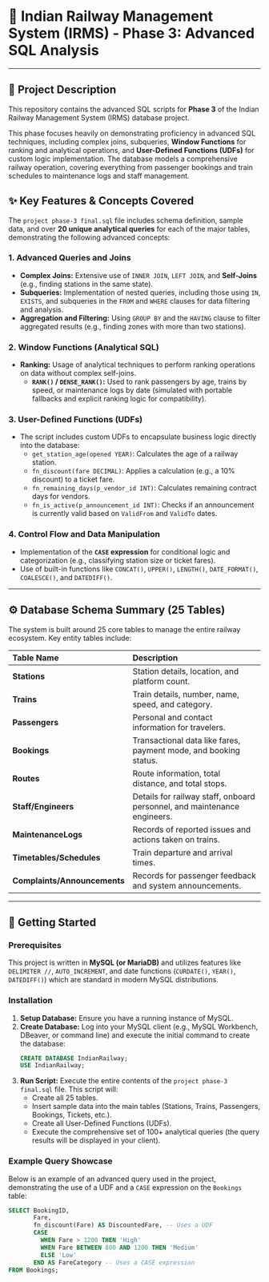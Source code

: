 # 🚂 Indian Railway Management System (IRMS) - Phase 3: Advanced SQL Analysis

---

## 📄 Project Description

This repository contains the advanced SQL scripts for **Phase 3** of the Indian Railway Management System (IRMS) database project.

This phase focuses heavily on demonstrating proficiency in advanced SQL techniques, including complex joins, subqueries, **Window Functions** for ranking and analytical operations, and **User-Defined Functions (UDFs)** for custom logic implementation. The database models a comprehensive railway operation, covering everything from passenger bookings and train schedules to maintenance logs and staff management.

## ✨ Key Features & Concepts Covered

The `project phase-3 final.sql` file includes schema definition, sample data, and over **20 unique analytical queries** for each of the major tables, demonstrating the following advanced concepts:

### 1. Advanced Queries and Joins
* **Complex Joins:** Extensive use of `INNER JOIN`, `LEFT JOIN`, and **Self-Joins** (e.g., finding stations in the same state).
* **Subqueries:** Implementation of nested queries, including those using `IN`, `EXISTS`, and subqueries in the `FROM` and `WHERE` clauses for data filtering and analysis.
* **Aggregation and Filtering:** Using `GROUP BY` and the `HAVING` clause to filter aggregated results (e.g., finding zones with more than two stations).

### 2. Window Functions (Analytical SQL)
* **Ranking:** Usage of analytical techniques to perform ranking operations on data without complex self-joins.
    * **`RANK()` / `DENSE_RANK()`:** Used to rank passengers by age, trains by speed, or maintenance logs by date (simulated with portable fallbacks and explicit ranking logic for compatibility).

### 3. User-Defined Functions (UDFs)
* The script includes custom UDFs to encapsulate business logic directly into the database:
    * `get_station_age(opened YEAR)`: Calculates the age of a railway station.
    * `fn_discount(fare DECIMAL)`: Applies a calculation (e.g., a 10% discount) to a ticket fare.
    * `fn_remaining_days(p_vendor_id INT)`: Calculates remaining contract days for vendors.
    * `fn_is_active(p_announcement_id INT)`: Checks if an announcement is currently valid based on `ValidFrom` and `ValidTo` dates.

### 4. Control Flow and Data Manipulation
* Implementation of the **`CASE` expression** for conditional logic and categorization (e.g., classifying station size or ticket fares).
* Use of built-in functions like `CONCAT()`, `UPPER()`, `LENGTH()`, `DATE_FORMAT()`, `COALESCE()`, and `DATEDIFF()`.

---

## ⚙️ Database Schema Summary (25 Tables)

The system is built around 25 core tables to manage the entire railway ecosystem. Key entity tables include:

| Table Name | Description |
| :--- | :--- |
| **Stations** | Station details, location, and platform count. |
| **Trains** | Train details, number, name, speed, and category. |
| **Passengers** | Personal and contact information for travelers. |
| **Bookings** | Transactional data like fares, payment mode, and booking status. |
| **Routes** | Route information, total distance, and total stops. |
| **Staff/Engineers** | Details for railway staff, onboard personnel, and maintenance engineers. |
| **MaintenanceLogs** | Records of reported issues and actions taken on trains. |
| **Timetables/Schedules** | Train departure and arrival times. |
| **Complaints/Announcements** | Records for passenger feedback and system announcements. |

---

## 🚀 Getting Started

### Prerequisites

This project is written in **MySQL (or MariaDB)** and utilizes features like `DELIMITER //`, `AUTO_INCREMENT`, and date functions (`CURDATE()`, `YEAR()`, `DATEDIFF()`) which are standard in modern MySQL distributions.

### Installation

1.  **Setup Database:** Ensure you have a running instance of MySQL.
2.  **Create Database:** Log into your MySQL client (e.g., MySQL Workbench, DBeaver, or command line) and execute the initial command to create the database:
    ```sql
    CREATE DATABASE IndianRailway;
    USE IndianRailway;
    ```
3.  **Run Script:** Execute the entire contents of the `project phase-3 final.sql` file. This script will:
    * Create all 25 tables.
    * Insert sample data into the main tables (Stations, Trains, Passengers, Bookings, Tickets, etc.).
    * Create all User-Defined Functions (UDFs).
    * Execute the comprehensive set of 100+ analytical queries (the query results will be displayed in your client).

### Example Query Showcase

Below is an example of an advanced query used in the project, demonstrating the use of a UDF and a `CASE` expression on the `Bookings` table:

```sql
SELECT BookingID, 
       Fare, 
       fn_discount(Fare) AS DiscountedFare, -- Uses a UDF
       CASE 
         WHEN Fare > 1200 THEN 'High'
         WHEN Fare BETWEEN 800 AND 1200 THEN 'Medium'
         ELSE 'Low'
       END AS FareCategory -- Uses a CASE expression
FROM Bookings;
